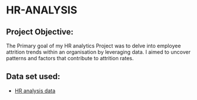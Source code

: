 # HR-ANALYSIS
## Project Objective:
The Primary goal of my HR analytics Project was to delve into employee attrition trends within an organisation by leveraging data. I aimed to uncover patterns and factors that contribute to attrition rates.
## Data set used:
- <a href="https://github.com/Shilpa2654/HR-ANALYSIS/blob/main/HR_Analytics.csv">HR analysis data</a>
